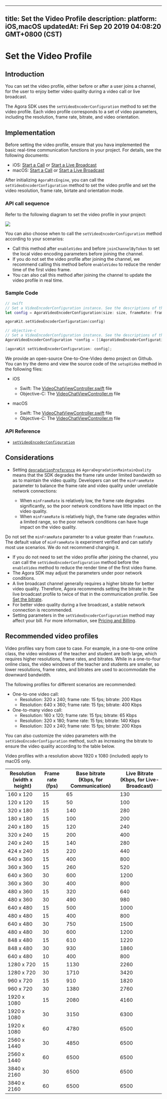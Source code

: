 
---
title: Set the Video Profile
description: 
platform: iOS,macOS
updatedAt: Fri Sep 20 2019 04:08:20 GMT+0800 (CST)
---
# Set the Video Profile
## Introduction

You can set the video profile, either before or after a user joins a channel, for the user to enjoy better video quality during a video call or live broadcast.

The Agora SDK uses the `setVideoEncoderConfiguration` method to set the video profile. Each video profile corresponds to a set of video parameters, including the resolution, frame rate, bitrate, and video orientation.

## Implementation

Before setting the video profile, ensure that you hava implemented the basic real-time communication functions in your project. For details, see the following documents:
- iOS: [Start a Call](../../en/Interactive%20Broadcast/start_call_ios.md) or [Start a Live Broadcast](../../en/Interactive%20Broadcast/start_live_ios.md)
- macOS: [Start a Call](../../en/Interactive%20Broadcast/start_call_mac.md) or [Start a Live Broadcast](../../en/Interactive%20Broadcast/start_live_mac.md)

After initializing `AgoraRtcEngine`, you can call the `setVideoEncoderConfiguration` method to set the video profile and set the video resolution, frame rate, birtate and orientation mode.

### API call sequence

Refer to the following diagram to set the video profile in your project:

![](https://web-cdn.agora.io/docs-files/1568871728079)

You can also choose when to call the `setVideoEncoderConfiguration` method according to your scenarios:

- Call this method after `enableVideo` and before `joinChannelByToken` to set the local video encoding parameters before joining the channel.
- If you do not set the video profile after joining the channel, we recommend calling this method before `enableVideo` to reduce the render time of the first video frame.
- You can also call this method after joining the channel to update the video profile in real time.


### Sample Code

```swift
// swift
// Set a VideoEncoderConfiguration instance. See the descriptions of the parameters in API Reference.
let config = AgoraVideoEncoderConfiguration(size: size, frameRate: frameRate, bitrate: bitrate, orientationMode: orientationMode, degradationPreference: degradationPreference)

agoraKit.setVideoEncoderConfiguration(config)
```

```objective-c
// objective-c
// Set a VideoEncoderConfiguration instance. See the descriptions of the parameters in API Reference.
AgoraVideoEncoderConfiguration *config = [[AgoraVideoEncoderConfiguration alloc] initWithSize: size frameRate: frameRate bitrate: bitrate orientationMode: AgoraVideoOutputOrientationModeAdaptative degradationPreference: AgoraDegradationMaintainQuality];

[agoraKit setVideoEncoderConfiguration: config];
```

We provide an open-source One-to-One-Video demo project on Github. You can try the demo and view the source code of the `setupVideo` method in the following files:

- iOS
	- Swift: The [VideoChatViewController.swift](https://github.com/AgoraIO/Basic-Video-Call/blob/master/One-to-One-Video/Agora-iOS-Tutorial-Swift-1to1/Agora%20iOS%20Tutorial/VideoChatViewController.swift) file
	- Objective-C: The [VideoChatViewController.m](https://github.com/AgoraIO/Basic-Video-Call/blob/master/One-to-One-Video/Agora-iOS-Tutorial-Objective-C-1to1/Agora%20iOS%20Tutorial%20Objective-C/VideoChat/VideoChatViewController.m) file

- macOS
	- Swift: The [VideoChatViewController.swift](https://github.com/AgoraIO/Basic-Video-Call/blob/master/One-to-One-Video/Agora-macOS-Tutorial-Swift-1to1/Agora%20Mac%20Tutorial%20Swift/VideoChat/VideoChatViewController.swift) file
	- Objective-C: The [VideoChatViewController.m](https://github.com/AgoraIO/Basic-Video-Call/blob/master/One-to-One-Video/Agora-macOS-Tutorial-Objective-C-1to1/Agora%20Mac%20Tutorial%20Objective-C/VideoChat/VideoChatViewController.m) file

### API Reference
* [`setVideoEncoderConfiguration`](https://docs.agora.io/en/Interactive%20Broadcast/API%20Reference/oc/v2.4/Classes/AgoraRtcEngineKit.html#//api/name/setVideoEncoderConfiguration:)

## Considerations

- Setting [`degradationPreference`](https://docs.agora.io/en/Interactive%20Broadcast/API%20Reference/oc/v2.4/Classes/AgoraVideoEncoderConfiguration.html#//api/name/degradationPreference) as `AgoraDegradationMaintainQuality` means that the SDK degrades the frame rate under limited bandwidth so as to maintain the video quality. Developers can set the `minFrameRate` parameter to balance the frame rate and video quality under unreliable network connections:

	- When  `minFrameRate` is relatively low, the frame rate degrades significantly, so the poor network conditions have little impact on the video quality.
	- When `minFrameRate` is relatively high, the frame rate degrades within a limited range, so the poor network conditions can have huge impact on the video quality.

 Do not set the `minFrameRate` parameter to a value greater than `frameRate`. The default value of `minFrameRate` is experiment verified and can satisfy most use scenarios. We do not recommend changing it.
- If you do not need to set the video profile after joining the channel, you can call the `setVideoEncoderConfiguration` method before the `enableVideo` method to reduce the render time of the first video frame.
- The Agora SDK may adjust the parameters under poor network conditions. 
-  A live broadcast channel generally requires a higher bitrate for better video quality. Therefore, Agora recommends setting the bitrate in the live broadcast profile to twice of that in the communication profile. See [Set the bitrate](https://docs.agora.io/en/Interactive%20Broadcast/API%20Reference/oc/Classes/AgoraVideoEncoderConfiguration.html#//api/name/bitrate).
- For better video quality during a live broadcast, a stable network connection is recommended.
- Setting parameters in the `setVideoEncoderConfiguration` method may affect your bill. For more information, see [Pricing and Billing](https://docs.agora.io/en/faq/video_billing).

## Recommended video profiles

Video profiles vary from case to case. For example, in a one-to-one online class, the video windows of the teacher and student are both large, which requires higher resolutions, frame rates, and bitrates. While in a one-to-four online class, the video windows of the teacher and students are smaller, so lower resolutions, frame rates, and bitrates are used to accommodate the downward bandwidth.

 The following profiles for different scenarios are recommended:

- One-to-one video call: 
  - Resolution: 320 x 240; frame rate: 15 fps; bitrate: 200 Kbps
  - Resolution: 640 x 360; frame rate: 15 fps; bitrate: 400 Kbps
- One-to-many video call: 
  - Resolution: 160 x 120; frame rate: 15 fps; bitrate: 65 Kbps
  - Resolution: 320 x 180; frame rate: 15 fps; bitrate: 140 Kbps
  - Resolution: 320 x 240; frame rate: 15 fps; bitrate: 200 Kbps 

You can also customize the video parameters with the `setVideoEncoderConfiguration` method, such as increasing the bitrate to ensure the video quality according to the table below.

<div class="alert note">Video profiles with a resolution above 1920 x 1080 (included) apply to macOS only.</div>

| Resolution<br>(width x height) | Frame rate<br>(fps) | Base bitrate<br>(Kbps, for Communication) | Live Bitrate<br>(Kbps, for Live-Broadcast) |
| ------------------------------ | ------------------- | ----------------------------------------- | ------------------------------------------ |
| 160 x 120                      | 15                  | 65                                        | 130                                        |
| 120 x 120                      | 15                  | 50                                        | 100                                        |
| 320 x 180                      | 15                  | 140                                       | 280                                        |
| 180 x 180                      | 15                  | 100                                       | 200                                        |
| 240 x 180                      | 15                  | 120                                       | 240                                        |
| 320 x 240                      | 15                  | 200                                       | 400                                        |
| 240 x 240                      | 15                  | 140                                       | 280                                        |
| 424 x 240                      | 15                  | 220                                       | 440                                        |
| 640 x 360                      | 15                  | 400                                       | 800                                        |
| 360 x 360                      | 15                  | 260                                       | 520                                        |
| 640 x 360                      | 30                  | 600                                       | 1200                                       |
| 360 x 360                      | 30                  | 400                                       | 800                                        |
| 480 x 360                      | 15                  | 320                                       | 640                                        |
| 480 x 360                      | 30                  | 490                                       | 980                                        |
| 640 x 480                      | 15                  | 500                                       | 1000                                       |
| 480 x 480                      | 15                  | 400                                       | 800                                        |
| 640 x 480                      | 30                  | 750                                       | 1500                                       |
| 480 x 480                      | 30                  | 600                                       | 1200                                       |
| 848 x 480                      | 15                  | 610                                       | 1220                                       |
| 848 x 480                      | 30                  | 930                                       | 1860                                       |
| 640 x 480                      | 10                  | 400                                       | 800                                        |
| 1280 x 720                     | 15                  | 1130                                      | 2260                                       |
| 1280 x 720                     | 30                  | 1710                                      | 3420                                       |
| 960 x 720                      | 15                  | 910                                       | 1820                                       |
| 960 x 720                      | 30                  | 1380                                      | 2760                                       |
| 1920 x 1080                    | 15                  | 2080                                      | 4160                                       |
| 1920 x 1080                    | 30                  | 3150                                      | 6300                                       |
| 1920 x 1080                    | 60                  | 4780                                      | 6500                                       |
| 2560 x 1440                    | 30                  | 4850                                      | 6500                                       |
| 2560 x 1440                    | 60                  | 6500                                      | 6500                                       |
| 3840 x 2160                    | 30                  | 6500                                      | 6500                                       |
| 3840 x 2160                    | 60                  | 6500                                      | 6500                                       |

